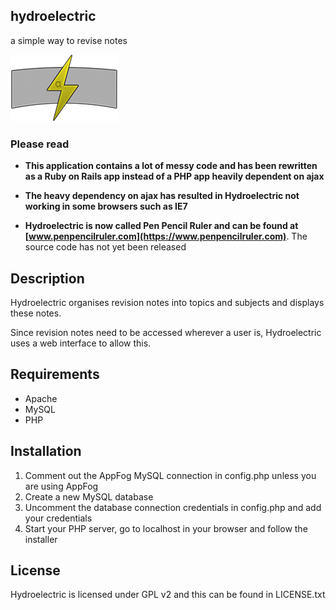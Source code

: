## hydroelectric
a simple way to revise notes

![Hydroelectric Logo](hydroelectric-small.png)

### Please read 
- **This application contains a lot of messy code and has been rewritten as a Ruby on Rails app instead of a PHP app heavily dependent on ajax**
- **The heavy dependency on ajax has resulted in Hydroelectric not working in some browsers such as IE7**

- **Hydroelectric is now called Pen Pencil Ruler and can be found at [www.penpencilruler.com](https://www.penpencilruler.com)**. The source code has not yet been released

## Description

Hydroelectric organises revision notes into topics and subjects and displays these notes.

Since revision notes need to be accessed wherever a user is, Hydroelectric uses a web interface to allow this.

## Requirements

* Apache
* MySQL
* PHP

## Installation

1. Comment out the AppFog MySQL connection in config.php unless you are using AppFog
1. Create a new MySQL database
1. Uncomment the database connection credentials in config.php and add your credentials
1. Start your PHP server, go to localhost in your browser and follow the installer

## License

Hydroelectric is licensed under GPL v2 and this can be found in LICENSE.txt
